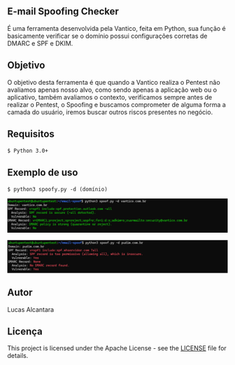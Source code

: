 ## E-mail Spoofing Checker

É uma ferramenta desenvolvida pela Vantico, feita em Python, sua função é basicamente verificar se o domínio possui configurações corretas de DMARC e SPF e DKIM.

## Objetivo

O objetivo desta ferramenta é que quando a Vantico realiza o Pentest não avaliamos apenas nosso alvo, como sendo apenas a aplicação web ou o aplicativo, também avaliamos o contexto, verificamos sempre antes de realizar o Pentest, o Spoofing e buscamos comprometer de alguma forma a camada do usuário, iremos buscar outros riscos presentes no negócio.

## Requisitos
```
$ Python 3.0+
```

## Exemplo de uso
```
$ python3 spoofy.py -d (domínio)
```
![Sample screenshot](https://raw.githubusercontent.com/vanticohq/email-spoof/main/images/spoof-1.png)

![Sample screenshot](https://raw.githubusercontent.com/vanticohq/email-spoof/main/images/spoof-2.png)

## Autor

Lucas Alcantara

## Licença
This project is licensed under the Apache License - see the [LICENSE](LICENSE) file for details.
